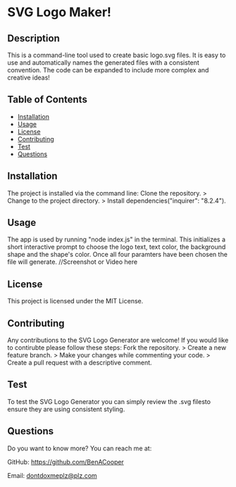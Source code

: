 
  # SVG Logo Maker!
    
  ## Description
  This is a command-line tool used to create basic logo.svg files. It is easy to use and automatically names the generated files with a consistent convention. The code can be expanded to include more complex and creative ideas!
   

  ## Table of Contents
  - [Installation](#installation)
  - [Usage](#usage) 
  - [License](#license)
  - [Contributing](#contributing)
  - [Test](#test)
  - [Questions](#questions)

    
  ## Installation
  The project is installed via the command line: Clone the repository. > Change to the project directory. > Install dependencies("inquirer": "8.2.4").
    
  ## Usage
  The app is used by running "node index.js" in the terminal. This initializes a short interactive prompt to choose the logo text, text color, the background shape and the shape's color. Once all four paramters have been chosen the file will generate.
  //Screenshot or Video here

  ## License
  This project is licensed under the MIT License.
    
  ## Contributing
  Any contributions to the SVG Logo Generator are welcome! If you would like to contirubte please follow these steps: Fork the repository. > Create a new feature branch. > Make your changes while commenting your code. > Create a pull request with a descriptive comment.
    
  ## Test
  To test the SVG Logo Generator you can simply review the .svg filesto ensure they are using consistent styling.
    
  ## Questions
  Do you want to know more? You can reach me at:
  
  GitHub: https://github.com/BenACooper
  
  Email: dontdoxmeplz@plz.com
  